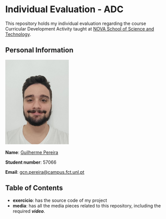# Individual Evaluation - ADC
This repository holds my individual evaluation regarding the course Curricular Development Activity taught at [NOVA School of Science and Technology](https://www.fct.unl.pt/en).


## Personal Information

![This is my face. Beautiful, I know.](https://github.com/the-Kob/individual-evaluation-ADC/blob/main/media/Design%20sem%20nome.png)

**Name**: [Guilherme Pereira](https://kob-gp.itch.io)

**Student number**: 57066

**Email**: gcn.pereira@campus.fct.unl.pt


## Table of Contents
- **exercicio**: has the source code of my project
- **media**: has all the media pieces related to this repository, including the required ***video***.
